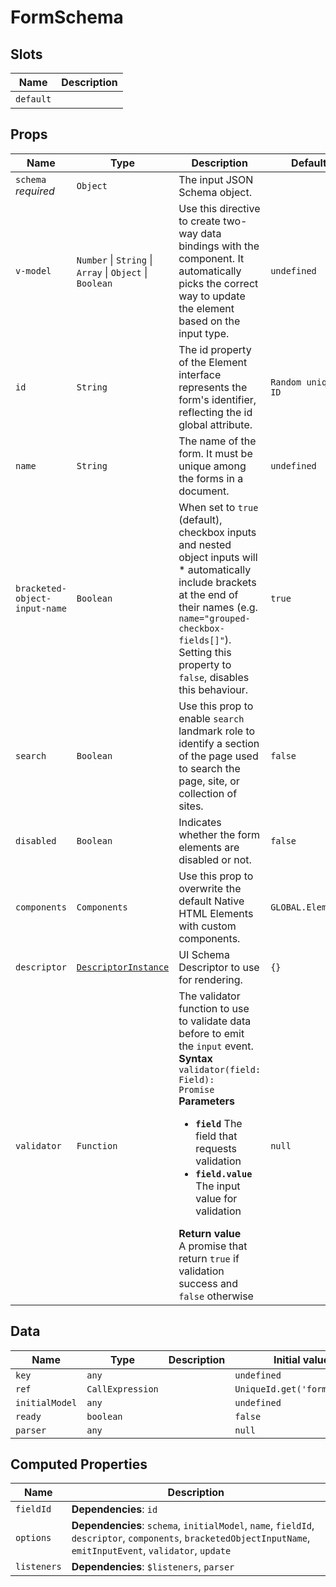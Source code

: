 # FormSchema

## Slots

| Name      | Description |
| --------- | ----------- |
| `default` | &nbsp;      |

## Props

| Name                          | Type                                                                     | Description                                                                                                                                                                                                                                                                                                                                                                                                                             | Default            |
| ----------------------------- | ------------------------------------------------------------------------ | --------------------------------------------------------------------------------------------------------------------------------------------------------------------------------------------------------------------------------------------------------------------------------------------------------------------------------------------------------------------------------------------------------------------------------------- | ------------------ |
| `schema` *required*           | `Object`                                                                 | The input JSON Schema object.                                                                                                                                                                                                                                                                                                                                                                                                           |                    |
| `v-model`                     | `Number` &#124; `String` &#124; `Array` &#124; `Object` &#124; `Boolean` | Use this directive to create two-way data bindings with the component. It automatically picks the correct way to update the element based on the input type.                                                                                                                                                                                                                                                                            | `undefined`        |
| `id`                          | `String`                                                                 | The id property of the Element interface represents the form's identifier, reflecting the id global attribute.                                                                                                                                                                                                                                                                                                                          | `Random unique ID` |
| `name`                        | `String`                                                                 | The name of the form. It must be unique among the forms in a document.                                                                                                                                                                                                                                                                                                                                                                  | `undefined`        |
| `bracketed-object-input-name` | `Boolean`                                                                | When set to `true` (default), checkbox inputs and nested object inputs will * automatically include brackets at the end of their names (e.g. `name="grouped-checkbox-fields[]"`). Setting this property to `false`, disables this behaviour.                                                                                                                                                                                            | `true`             |
| `search`                      | `Boolean`                                                                | Use this prop to enable `search` landmark role to identify a section of the page used to search the page, site, or collection of sites.                                                                                                                                                                                                                                                                                                 | `false`            |
| `disabled`                    | `Boolean`                                                                | Indicates whether the form elements are disabled or not.                                                                                                                                                                                                                                                                                                                                                                                | `false`            |
| `components`                  | `Components`                                                             | Use this prop to overwrite the default Native HTML Elements with custom components.                                                                                                                                                                                                                                                                                                                                                     | `GLOBAL.Elements`  |
| `descriptor`                  | [`DescriptorInstance`](#descriptor-interface)                            | UI Schema Descriptor to use for rendering.                                                                                                                                                                                                                                                                                                                                                                                              | `{}`               |
| `validator`                   | `Function`                                                               | The validator function to use to validate data before to emit the `input` event.<br>**Syntax**<br><code class="language-typescript">validator(field: Field): Promise<boolean></code><br>**Parameters**<br><ul><li>**`field`**  The field that requests validation </li><li>**`field.value`**  The input value for validation </li></ul>**Return value**<br>A promise that return `true` if validation success and `false` otherwise<br> | `null`             |

## Data

| Name           | Type             | Description | Initial value                |
| -------------- | ---------------- | ----------- | ---------------------------- |
| `key`          | `any`            |             | `undefined`                  |
| `ref`          | `CallExpression` |             | `UniqueId.get('formschema')` |
| `initialModel` | `any`            |             | `undefined`                  |
| `ready`        | `boolean`        |             | `false`                      |
| `parser`       | `any`            |             | `null`                       |

## Computed Properties

| Name        | Description                                                                                                                                                    |
| ----------- | -------------------------------------------------------------------------------------------------------------------------------------------------------------- |
| `fieldId`   | **Dependencies**: `id`                                                                                                                                         |
| `options`   | **Dependencies**: `schema`, `initialModel`, `name`, `fieldId`, `descriptor`, `components`, `bracketedObjectInputName`, `emitInputEvent`, `validator`, `update` |
| `listeners` | **Dependencies**: `$listeners`, `parser`                                                                                                                       |

